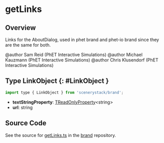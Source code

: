 # getLinks

## Overview

Links for the AboutDialog, used in phet brand and phet-io brand since they are the same for both.

@author Sam Reid (PhET Interactive Simulations)
@author Michael Kauzmann (PhET Interactive Simulations)
@author Chris Klusendorf (PhET Interactive Simulations)

## Type LinkObject {: #LinkObject }


```js
import type { LinkObject } from 'scenerystack/brand';
```


- **textStringProperty**: [TReadOnlyProperty](../axon/TReadOnlyProperty.md)&lt;<span style="color: hsla(calc(var(--md-hue) + 180deg),80%,40%,1);">string</span>&gt;
- **url**: <span style="color: hsla(calc(var(--md-hue) + 180deg),80%,40%,1);">string</span>




## Source Code

See the source for [getLinks.ts](https://github.com/phetsims/brand/blob/main/js/getLinks.ts) in the [brand](https://github.com/phetsims/brand) repository.
